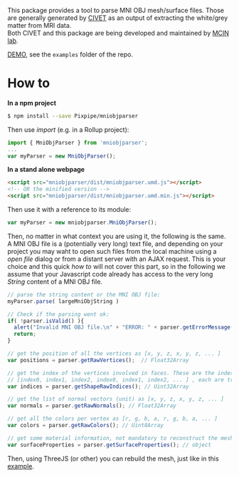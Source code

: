 This package provides a tool to parse MNI OBJ mesh/surface files. Those are generally generated by [CIVET](https://mcin-cnim.ca/technology/civet/) as an output of extracting the white/grey matter from MRI data.  
Both CIVET and this package are being developed and maintained by [MCIN lab](http://mcin.ca).  

[DEMO](http://www.pixpipe.io/mniobjparser/examples/shapes3D.html), see the `examples` folder of the repo.

# How to

**In a npm project**
```bash
$ npm install --save Pixpipe/mniobjparser
```

Then use *import* (e.g. in a Rollup project):  
```javascript
import { MniObjParser } from 'mniobjparser';
...
var myParser = new MniObjParser();
```

**In a stand alone webpage**
```html
<script src="mniobjparser/dist/mniobjparser.umd.js"></script>
<!-- OR the minified version -->
<script src="mniobjparser/dist/mniobjparser.umd.min.js"></script>
```

Then use it with a reference to its module:  
```javascript
var myParser = new mniobjparser.MniObjParser();
```

Then, no matter in what context you are using it, the following is the same.
A MNI OBJ file is a (potentially very long) text file, and depending on your project you may waht to open such files from the local machine using a *open file* dialog or from a distant server with an AJAX request. This is your choice and this quick *how to* will not cover this part, so in the following we assume that your Javascript code already has access to the very long *String* content of a MNI OBJ file.  

```javascript
// parse the string content or the MNI OBJ file:
myParser.parse( largeMniObjString )

// Check if the parsing went ok:
if( !parser.isValid() ){
  alert("Invalid MNI OBJ file.\n" + "ERROR: " + parser.getErrorMessage());
  return;
}

// get the position of all the vertices as [x, y, z, x, y, z, ... ]
var positions = parser.getRawVertices();  // Float32Array

// get the index of the vertices involved in faces. These are the index from the "positions" array
// [index0, index1, index2, index0, index1, index2, ... ] , each are triangles
var indices = parser.getShapeRawIndices(); // Uint32Array

// get the list of normal vectors (unit) as [x, y, z, x, y, z, ... ]
var normals = parser.getRawNormals(); // Float32Array

// get all the colors per vertex as [r, g, b, a, r, g, b, a, ... ]
var colors = parser.getRawColors(); // Uint8Array

// get some material information, not mandatory to reconstruct the mesh
var surfaceProperties = parser.getSurfaceProperties(); // object

```

Then, using ThreeJS (or other) you can rebuild the mesh, just like in this [example](examples/shapes3D.html).
